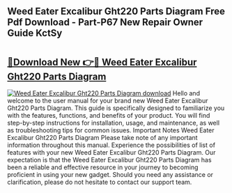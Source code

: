 ## Weed Eater Excalibur Ght220 Parts Diagram Free Pdf Download - Part-P67 New Repair Owner Guide KctSy

# <h2><a href="http://dfttbjc.blite.top/?on=Weed+Eater+Excalibur+Ght220+Parts+Diagram">🔗Download New 👉🔴 Weed Eater Excalibur Ght220 Parts Diagram</a></h2>

[![Weed Eater Excalibur Ght220 Parts Diagram download](https://i.imgur.com/lujVjoI.png)](http://dfttbjc.blite.top/?on=Weed+Eater+Excalibur+Ght220+Parts+Diagram)
Hello and welcome to the user manual for your brand new Weed Eater Excalibur Ght220 Parts Diagram. This guide is specifically designed to familiarize you with the features, functions, and benefits of your product. You will find step-by-step instructions for installation, usage, and maintenance, as well as troubleshooting tips for common issues. Important Notes Weed Eater Excalibur Ght220 Parts Diagram Please take note of any important information throughout this manual. Experience the possibilities of list of features with your new Weed Eater Excalibur Ght220 Parts Diagram. Our expectation is that the Weed Eater Excalibur Ght220 Parts Diagram has been a reliable and effective resource in your journey to becoming proficient in using your new gadget. Should you need any assistance or clarification, please do not hesitate to contact our support team.
